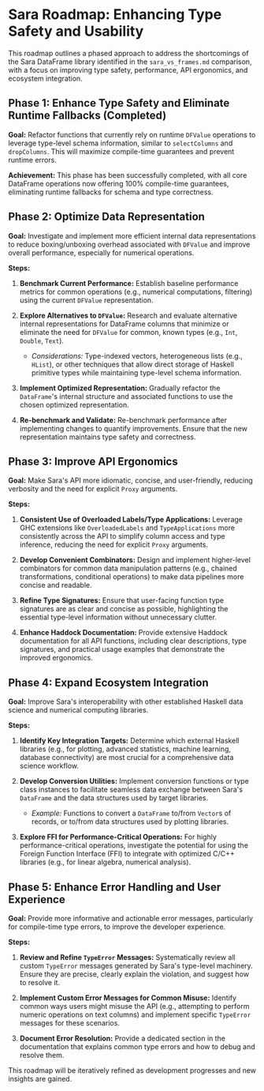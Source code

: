 # Sara Roadmap: Enhancing Type Safety and Usability

This roadmap outlines a phased approach to address the shortcomings of the Sara DataFrame library identified in the `sara_vs_frames.md` comparison, with a focus on improving type safety, performance, API ergonomics, and ecosystem integration.

## Phase 1: Enhance Type Safety and Eliminate Runtime Fallbacks (Completed)

**Goal:** Refactor functions that currently rely on runtime `DFValue` operations to leverage type-level schema information, similar to `selectColumns` and `dropColumns`. This will maximize compile-time guarantees and prevent runtime errors.

**Achievement:** This phase has been successfully completed, with all core DataFrame operations now offering 100% compile-time guarantees, eliminating runtime fallbacks for schema and type correctness.



## Phase 2: Optimize Data Representation

**Goal:** Investigate and implement more efficient internal data representations to reduce boxing/unboxing overhead associated with `DFValue` and improve overall performance, especially for numerical operations.

**Steps:**

1.  **Benchmark Current Performance:** Establish baseline performance metrics for common operations (e.g., numerical computations, filtering) using the current `DFValue` representation.

2.  **Explore Alternatives to `DFValue`:** Research and evaluate alternative internal representations for DataFrame columns that minimize or eliminate the need for `DFValue` for common, known types (e.g., `Int`, `Double`, `Text`).
    *   *Considerations:* Type-indexed vectors, heterogeneous lists (e.g., `HList`), or other techniques that allow direct storage of Haskell primitive types while maintaining type-level schema information.

3.  **Implement Optimized Representation:** Gradually refactor the `DataFrame`'s internal structure and associated functions to use the chosen optimized representation.

4.  **Re-benchmark and Validate:** Re-benchmark performance after implementing changes to quantify improvements. Ensure that the new representation maintains type safety and correctness.

## Phase 3: Improve API Ergonomics

**Goal:** Make Sara's API more idiomatic, concise, and user-friendly, reducing verbosity and the need for explicit `Proxy` arguments.

**Steps:**

1.  **Consistent Use of Overloaded Labels/Type Applications:** Leverage GHC extensions like `OverloadedLabels` and `TypeApplications` more consistently across the API to simplify column access and type inference, reducing the need for explicit `Proxy` arguments.

2.  **Develop Convenient Combinators:** Design and implement higher-level combinators for common data manipulation patterns (e.g., chained transformations, conditional operations) to make data pipelines more concise and readable.

3.  **Refine Type Signatures:** Ensure that user-facing function type signatures are as clear and concise as possible, highlighting the essential type-level information without unnecessary clutter.

4.  **Enhance Haddock Documentation:** Provide extensive Haddock documentation for all API functions, including clear descriptions, type signatures, and practical usage examples that demonstrate the improved ergonomics.

## Phase 4: Expand Ecosystem Integration

**Goal:** Improve Sara's interoperability with other established Haskell data science and numerical computing libraries.

**Steps:**

1.  **Identify Key Integration Targets:** Determine which external Haskell libraries (e.g., for plotting, advanced statistics, machine learning, database connectivity) are most crucial for a comprehensive data science workflow.

2.  **Develop Conversion Utilities:** Implement conversion functions or type class instances to facilitate seamless data exchange between Sara's `DataFrame` and the data structures used by target libraries.
    *   *Example:* Functions to convert a `DataFrame` to/from `Vector`s of records, or to/from data structures used by plotting libraries.

3.  **Explore FFI for Performance-Critical Operations:** For highly performance-critical operations, investigate the potential for using the Foreign Function Interface (FFI) to integrate with optimized C/C++ libraries (e.g., for linear algebra, numerical analysis).

## Phase 5: Enhance Error Handling and User Experience

**Goal:** Provide more informative and actionable error messages, particularly for compile-time type errors, to improve the developer experience.

**Steps:**

1.  **Review and Refine `TypeError` Messages:** Systematically review all custom `TypeError` messages generated by Sara's type-level machinery. Ensure they are precise, clearly explain the violation, and suggest how to resolve it.

2.  **Implement Custom Error Messages for Common Misuse:** Identify common ways users might misuse the API (e.g., attempting to perform numeric operations on text columns) and implement specific `TypeError` messages for these scenarios.

3.  **Document Error Resolution:** Provide a dedicated section in the documentation that explains common type errors and how to debug and resolve them.

This roadmap will be iteratively refined as development progresses and new insights are gained.